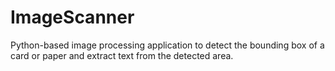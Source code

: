 # ImageScanner
Python-based image processing application to detect the bounding box of a card or paper and extract text from the detected area.
